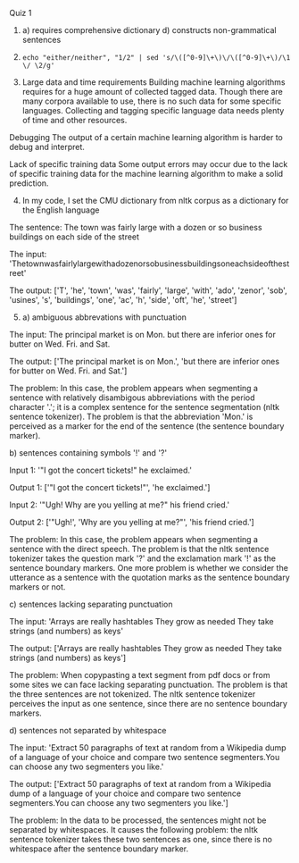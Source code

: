 Quiz 1

1. a) requires comprehensive dictionary
   d) constructs non-grammatical sentences

2. ```echo "either/neither", "1/2" | sed 's/\([^0-9]\+\)\/\([^0-9]\+\)/\1 \/ \2/g'```

3. Large data and time requirements
Building machine learning  algorithms requires for a huge amount of collected tagged data. Though there are many corpora available to use, there is no such data for some specific languages. Collecting and tagging specific language data needs plenty of time and other resources. 

Debugging
The output of a certain machine learning algorithm is harder to debug and interpret.

Lack of specific training data
Some output errors may occur due to the lack of specific training data for the machine learning algorithm to make a solid prediction. 

4. In my code, I set the CMU dictionary from nltk corpus as a dictionary for the English language

The sentence: The town was fairly large with a dozen or so business buildings on each side of the street

The input: 'Thetownwasfairlylargewithadozenorsobusinessbuildingsoneachsideofthestreet'

The output: ['T', 'he', 'town', 'was', 'fairly', 'large', 'with', 'ado', 'zenor', 'sob', 'usines', 's', 'buildings', 'one', 'ac', 'h', 'side', 'oft', 'he', 'street']

5. a) ambiguous abbrevations with punctuation

The input: The principal market is on Mon. but there are inferior ones for butter on Wed. Fri. and Sat.


The output: ['The principal market is on Mon.', 'but there are inferior ones for butter on Wed. Fri. and Sat.']

The problem: In this case, the problem appears when segmenting a sentence with relatively disambigous abbreviations with the period character '.'; it is a complex sentence for the sentence segmentation (nltk sentence tokenizer). The problem is that the abbreviation 'Mon.' is perceived as a marker for the end of the sentence (the sentence boundary marker).

b) sentences containing symbols '!' and '?'

Input 1: '"I got the concert tickets!" he exclaimed.'

Output 1: ['"I got the concert tickets!"', 'he exclaimed.']

Input 2: '"Ugh! Why are you yelling at me?" his friend cried.'

Output 2: ['"Ugh!', 'Why are you yelling at me?"', 'his friend cried.']

The problem: In this case, the problem appears when segmenting a sentence with the direct speech. The problem is that the nltk sentence tokenizer takes the question mark '?' and the exclamation mark '!' as the sentence boundary markers. One more problem is whether we consider the utterance as a sentence with the quotation marks as the sentence boundary markers or not.

c) sentences lacking separating punctuation

The input: 'Arrays are really hashtables They grow as needed They take strings (and numbers) as keys'

The output: ['Arrays are really hashtables They grow as needed They take strings (and numbers) as keys']

The problem: When copypasting a text segment from pdf docs or from some sites we can face lacking separating punctuation. The problem is that the three sentences are not tokenized. The nltk sentence tokenizer perceives the input as one sentence, since there are no sentence boundary markers.

d) sentences not separated by whitespace

The input: 'Extract 50 paragraphs of text at random from a Wikipedia dump of a language of your choice and compare two sentence segmenters.You can choose any two segmenters you like.'

The output: ['Extract 50 paragraphs of text at random from a Wikipedia dump of a language of your choice and compare two sentence segmenters.You can choose any two segmenters you like.']

The problem: In the data to be processed, the sentences might not be separated by whitespaces. It causes the following problem: the nltk sentence tokenizer takes these two sentences as one, since there is no whitespace after the sentence boundary marker.




